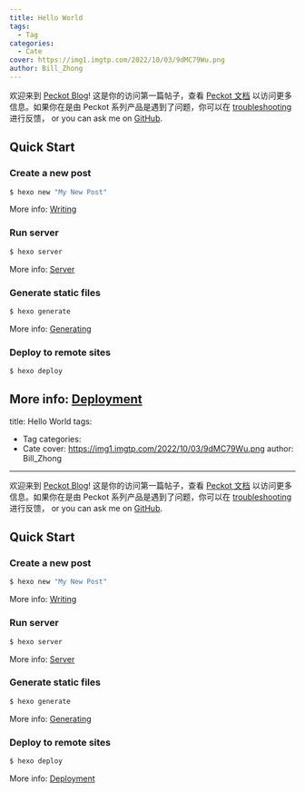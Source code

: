 ```yaml
---
title: Hello World
tags:
  - Tag
categories:
  - Cate
cover: https://img1.imgtp.com/2022/10/03/9dMC79Wu.png
author: Bill_Zhong
---
```


欢迎来到 [Peckot Blog](https://blog.peckot.com/)! 这是你的访问第一篇帖子，查看 [Peckot 文档](https://docs.peckot.com/) 以访问更多信息。如果你在是由 Peckot 系列产品是遇到了问题，你可以在 [troubleshooting](https://hexo.io/docs/troubleshooting.html) 进行反馈， or you can ask me on [GitHub](https://github.com/hexojs/hexo/issues).

## Quick Start

### Create a new post

``` bash
$ hexo new "My New Post"
```

More info: [Writing](https://hexo.io/docs/writing.html)

### Run server

``` bash
$ hexo server
```

More info: [Server](https://hexo.io/docs/server.html)

### Generate static files

``` bash
$ hexo generate
```

More info: [Generating](https://hexo.io/docs/generating.html)

### Deploy to remote sites

``` bash
$ hexo deploy
```

More info: [Deployment](https://hexo.io/docs/one-command-deployment.html)
---
title: Hello World
tags:
  - Tag
categories:
  - Cate
cover: https://img1.imgtp.com/2022/10/03/9dMC79Wu.png
author: Bill_Zhong
---

欢迎来到 [Peckot Blog](https://blog.peckot.com/)! 这是你的访问第一篇帖子，查看 [Peckot 文档](https://docs.peckot.com/) 以访问更多信息。如果你在是由 Peckot 系列产品是遇到了问题，你可以在 [troubleshooting](https://hexo.io/docs/troubleshooting.html) 进行反馈， or you can ask me on [GitHub](https://github.com/hexojs/hexo/issues).

## Quick Start

### Create a new post

``` bash
$ hexo new "My New Post"
```

More info: [Writing](https://hexo.io/docs/writing.html)

### Run server

``` bash
$ hexo server
```

More info: [Server](https://hexo.io/docs/server.html)

### Generate static files

``` bash
$ hexo generate
```

More info: [Generating](https://hexo.io/docs/generating.html)

### Deploy to remote sites

``` bash
$ hexo deploy
```

More info: [Deployment](https://hexo.io/docs/one-command-deployment.html)
